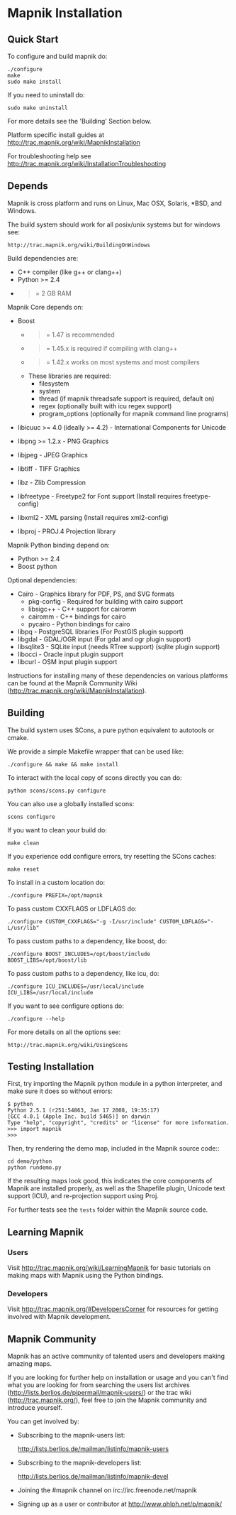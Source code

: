 # Mapnik Installation


## Quick Start

To configure and build mapnik do:

    ./configure
    make
    sudo make install

If you need to uninstall do:

    sudo make uninstall

For more details see the 'Building' Section below.

Platform specific install guides at http://trac.mapnik.org/wiki/MapnikInstallation

For troubleshooting help see http://trac.mapnik.org/wiki/InstallationTroubleshooting


## Depends

Mapnik is cross platform and runs on Linux, Mac OSX, Solaris, *BSD, and Windows.

The build system should work for all posix/unix systems but for windows see:

    http://trac.mapnik.org/wiki/BuildingOnWindows

Build dependencies are:

 * C++ compiler (like g++ or clang++)
 * Python >= 2.4
 * >= 2 GB RAM

Mapnik Core depends on:

 * Boost
    - >= 1.47 is recommended
    - >= 1.45.x is required if compiling with clang++
    - >= 1.42.x works on most systems and most compilers
    - These libraries are required:
      - filesystem
      - system
      - thread (if mapnik threadsafe support is required, default on)
      - regex (optionally built with icu regex support)
      - program_options (optionally for mapnik command line programs)

 * libicuuc >= 4.0 (ideally >= 4.2) - International Components for Unicode
 * libpng >= 1.2.x - PNG Graphics
 * libjpeg - JPEG Graphics
 * libtiff - TIFF Graphics 
 * libz - Zlib Compression
 * libfreetype - Freetype2 for Font support (Install requires freetype-config)
 * libxml2 - XML parsing (Install requires xml2-config)
 * libproj - PROJ.4 Projection library

Mapnik Python binding depend on:

 * Python >= 2.4
 * Boost python

Optional dependencies:

 * Cairo - Graphics library for PDF, PS, and SVG formats
    - pkg-config - Required for building with cairo support
    - libsigc++ - C++ support for cairomm
    - cairomm - C++ bindings for cairo
    - pycairo - Python bindings for cairo
 * libpq - PostgreSQL libraries (For PostGIS plugin support)
 * libgdal - GDAL/OGR input (For gdal and ogr plugin support)
 * libsqlite3 - SQLite input (needs RTree support) (sqlite plugin support)
 * libocci - Oracle input plugin support
 * libcurl - OSM input plugin support

Instructions for installing many of these dependencies on
various platforms can be found at the Mapnik Community Wiki
(http://trac.mapnik.org/wiki/MapnikInstallation).



## Building

The build system uses SCons, a pure python equivalent to autotools or cmake.

We provide a simple Makefile wrapper that can be used like:

    ./configure && make && make install

To interact with the local copy of scons directly you can do:

    python scons/scons.py configure

You can also use a globally installed scons:

    scons configure

If you want to clean your build do:

    make clean

If you experience odd configure errors, try resetting the SCons caches:

    make reset

To install in a custom location do:

    ./configure PREFIX=/opt/mapnik

To pass custom CXXFLAGS or LDFLAGS do:

    ./configure CUSTOM_CXXFLAGS="-g -I/usr/include" CUSTOM_LDFLAGS="-L/usr/lib"

To pass custom paths to a dependency, like boost, do:

    ./configure BOOST_INCLUDES=/opt/boost/include BOOST_LIBS=/opt/boost/lib

To pass custom paths to a dependency, like icu, do:

    ./configure ICU_INCLUDES=/usr/local/include ICU_LIBS=/usr/local/include

If you want to see configure options do:

    ./configure --help

For more details on all the options see:

    http://trac.mapnik.org/wiki/UsingScons


## Testing Installation

First, try importing the Mapnik python module in a python interpreter,
and make sure it does so without errors:

    $ python
    Python 2.5.1 (r251:54863, Jan 17 2008, 19:35:17) 
    [GCC 4.0.1 (Apple Inc. build 5465)] on darwin
    Type "help", "copyright", "credits" or "license" for more information.
    >>> import mapnik
    >>> 

Then, try rendering the demo map, included in the Mapnik source code::

    cd demo/python
    python rundemo.py 

If the resulting maps look good, this indicates the core components of
Mapnik are installed properly, as well as the Shapefile plugin, Unicode
text support (ICU), and re-projection support using Proj.

For further tests see the `tests` folder within the Mapnik source code.


## Learning Mapnik

### Users

Visit http://trac.mapnik.org/wiki/LearningMapnik for basic tutorials on making maps with Mapnik using the Python bindings.

### Developers

Visit http://trac.mapnik.org/#DevelopersCorner for resources for getting involved with Mapnik development.


## Mapnik Community


Mapnik has an active community of talented users and developers making
amazing maps.

If you are looking for further help on installation or usage and you can't
find what you are looking for from searching the users list archives
(http://lists.berlios.de/pipermail/mapnik-users/) or the trac wiki
(http://trac.mapnik.org/), feel free to join the Mapnik community and
introduce yourself.

You can get involved by:

 * Subscribing to the mapnik-users list:

    http://lists.berlios.de/mailman/listinfo/mapnik-users

 * Subscribing to the mapnik-developers list:

    http://lists.berlios.de/mailman/listinfo/mapnik-devel

 * Joining the #mapnik channel on irc://irc.freenode.net/mapnik

 * Signing up as a user or contributor at http://www.ohloh.net/p/mapnik/  
